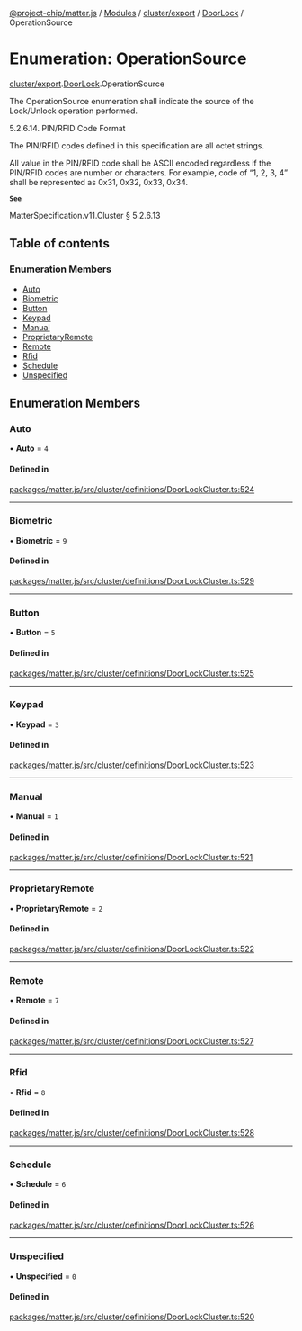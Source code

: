 [@project-chip/matter.js](../README.md) / [Modules](../modules.md) / [cluster/export](../modules/cluster_export.md) / [DoorLock](../modules/cluster_export.DoorLock.md) / OperationSource

# Enumeration: OperationSource

[cluster/export](../modules/cluster_export.md).[DoorLock](../modules/cluster_export.DoorLock.md).OperationSource

The OperationSource enumeration shall indicate the source of the Lock/Unlock operation performed.

5.2.6.14. PIN/RFID Code Format

The PIN/RFID codes defined in this specification are all octet strings.

All value in the PIN/RFID code shall be ASCII encoded regardless if the PIN/RFID codes are number or characters.
For example, code of “1, 2, 3, 4” shall be represented as 0x31, 0x32, 0x33, 0x34.

**`See`**

MatterSpecification.v11.Cluster § 5.2.6.13

## Table of contents

### Enumeration Members

- [Auto](cluster_export.DoorLock.OperationSource.md#auto)
- [Biometric](cluster_export.DoorLock.OperationSource.md#biometric)
- [Button](cluster_export.DoorLock.OperationSource.md#button)
- [Keypad](cluster_export.DoorLock.OperationSource.md#keypad)
- [Manual](cluster_export.DoorLock.OperationSource.md#manual)
- [ProprietaryRemote](cluster_export.DoorLock.OperationSource.md#proprietaryremote)
- [Remote](cluster_export.DoorLock.OperationSource.md#remote)
- [Rfid](cluster_export.DoorLock.OperationSource.md#rfid)
- [Schedule](cluster_export.DoorLock.OperationSource.md#schedule)
- [Unspecified](cluster_export.DoorLock.OperationSource.md#unspecified)

## Enumeration Members

### Auto

• **Auto** = ``4``

#### Defined in

[packages/matter.js/src/cluster/definitions/DoorLockCluster.ts:524](https://github.com/project-chip/matter.js/blob/c0d55745d5279e16fdfaa7d2c564daa31e19c627/packages/matter.js/src/cluster/definitions/DoorLockCluster.ts#L524)

___

### Biometric

• **Biometric** = ``9``

#### Defined in

[packages/matter.js/src/cluster/definitions/DoorLockCluster.ts:529](https://github.com/project-chip/matter.js/blob/c0d55745d5279e16fdfaa7d2c564daa31e19c627/packages/matter.js/src/cluster/definitions/DoorLockCluster.ts#L529)

___

### Button

• **Button** = ``5``

#### Defined in

[packages/matter.js/src/cluster/definitions/DoorLockCluster.ts:525](https://github.com/project-chip/matter.js/blob/c0d55745d5279e16fdfaa7d2c564daa31e19c627/packages/matter.js/src/cluster/definitions/DoorLockCluster.ts#L525)

___

### Keypad

• **Keypad** = ``3``

#### Defined in

[packages/matter.js/src/cluster/definitions/DoorLockCluster.ts:523](https://github.com/project-chip/matter.js/blob/c0d55745d5279e16fdfaa7d2c564daa31e19c627/packages/matter.js/src/cluster/definitions/DoorLockCluster.ts#L523)

___

### Manual

• **Manual** = ``1``

#### Defined in

[packages/matter.js/src/cluster/definitions/DoorLockCluster.ts:521](https://github.com/project-chip/matter.js/blob/c0d55745d5279e16fdfaa7d2c564daa31e19c627/packages/matter.js/src/cluster/definitions/DoorLockCluster.ts#L521)

___

### ProprietaryRemote

• **ProprietaryRemote** = ``2``

#### Defined in

[packages/matter.js/src/cluster/definitions/DoorLockCluster.ts:522](https://github.com/project-chip/matter.js/blob/c0d55745d5279e16fdfaa7d2c564daa31e19c627/packages/matter.js/src/cluster/definitions/DoorLockCluster.ts#L522)

___

### Remote

• **Remote** = ``7``

#### Defined in

[packages/matter.js/src/cluster/definitions/DoorLockCluster.ts:527](https://github.com/project-chip/matter.js/blob/c0d55745d5279e16fdfaa7d2c564daa31e19c627/packages/matter.js/src/cluster/definitions/DoorLockCluster.ts#L527)

___

### Rfid

• **Rfid** = ``8``

#### Defined in

[packages/matter.js/src/cluster/definitions/DoorLockCluster.ts:528](https://github.com/project-chip/matter.js/blob/c0d55745d5279e16fdfaa7d2c564daa31e19c627/packages/matter.js/src/cluster/definitions/DoorLockCluster.ts#L528)

___

### Schedule

• **Schedule** = ``6``

#### Defined in

[packages/matter.js/src/cluster/definitions/DoorLockCluster.ts:526](https://github.com/project-chip/matter.js/blob/c0d55745d5279e16fdfaa7d2c564daa31e19c627/packages/matter.js/src/cluster/definitions/DoorLockCluster.ts#L526)

___

### Unspecified

• **Unspecified** = ``0``

#### Defined in

[packages/matter.js/src/cluster/definitions/DoorLockCluster.ts:520](https://github.com/project-chip/matter.js/blob/c0d55745d5279e16fdfaa7d2c564daa31e19c627/packages/matter.js/src/cluster/definitions/DoorLockCluster.ts#L520)
